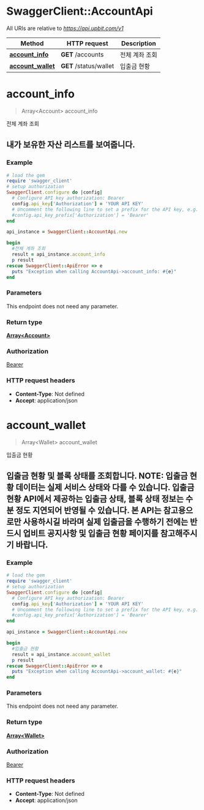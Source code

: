 # SwaggerClient::AccountApi

All URIs are relative to *https://api.upbit.com/v1*

Method | HTTP request | Description
------------- | ------------- | -------------
[**account_info**](AccountApi.md#account_info) | **GET** /accounts | 전체 계좌 조회
[**account_wallet**](AccountApi.md#account_wallet) | **GET** /status/wallet | 입출금 현황


# **account_info**
> Array&lt;Account&gt; account_info

전체 계좌 조회

## 내가 보유한 자산 리스트를 보여줍니다. 

### Example
```ruby
# load the gem
require 'swagger_client'
# setup authorization
SwaggerClient.configure do |config|
  # Configure API key authorization: Bearer
  config.api_key['Authorization'] = 'YOUR API KEY'
  # Uncomment the following line to set a prefix for the API key, e.g. 'Bearer' (defaults to nil)
  #config.api_key_prefix['Authorization'] = 'Bearer'
end

api_instance = SwaggerClient::AccountApi.new

begin
  #전체 계좌 조회
  result = api_instance.account_info
  p result
rescue SwaggerClient::ApiError => e
  puts "Exception when calling AccountApi->account_info: #{e}"
end
```

### Parameters
This endpoint does not need any parameter.

### Return type

[**Array&lt;Account&gt;**](Account.md)

### Authorization

[Bearer](../README.md#Bearer)

### HTTP request headers

 - **Content-Type**: Not defined
 - **Accept**: application/json



# **account_wallet**
> Array&lt;Wallet&gt; account_wallet

입출금 현황

## 입출금 현황 및 블록 상태를 조회합니다. **NOTE**: 입출금 현황 데이터는 실제 서비스 상태와 다를 수 있습니다. 입출금 현황 API에서 제공하는 입출금 상태, 블록 상태 정보는 수 분 정도 지연되어 반영될 수 있습니다. 본 API는 참고용으로만 사용하시길 바라며 실제 입출금을 수행하기 전에는 반드시 업비트 공지사항 및 입출금 현황 페이지를 참고해주시기 바랍니다. 

### Example
```ruby
# load the gem
require 'swagger_client'
# setup authorization
SwaggerClient.configure do |config|
  # Configure API key authorization: Bearer
  config.api_key['Authorization'] = 'YOUR API KEY'
  # Uncomment the following line to set a prefix for the API key, e.g. 'Bearer' (defaults to nil)
  #config.api_key_prefix['Authorization'] = 'Bearer'
end

api_instance = SwaggerClient::AccountApi.new

begin
  #입출금 현황
  result = api_instance.account_wallet
  p result
rescue SwaggerClient::ApiError => e
  puts "Exception when calling AccountApi->account_wallet: #{e}"
end
```

### Parameters
This endpoint does not need any parameter.

### Return type

[**Array&lt;Wallet&gt;**](Wallet.md)

### Authorization

[Bearer](../README.md#Bearer)

### HTTP request headers

 - **Content-Type**: Not defined
 - **Accept**: application/json



